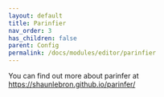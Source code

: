 ```yaml
---
layout: default
title: Parinfier
nav_order: 3
has_children: false
parent: Config
permalink: /docs/modules/editor/parinfier
---
```


You can find out more about parinfer at
<https://shaunlebron.github.io/parinfer/>

